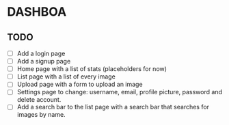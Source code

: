 # DASHBOA

## TODO

- [ ] Add a login page
- [ ] Add a signup page
- [ ] Home page with a list of stats (placeholders for  now)
- [ ] List page with a list of every image
- [ ] Upload page with a form to upload an image
- [ ] Settings page to change: username, email, profile picture, password and delete account.
- [ ] Add a search bar to the list page with a search bar that searches for images by name.
